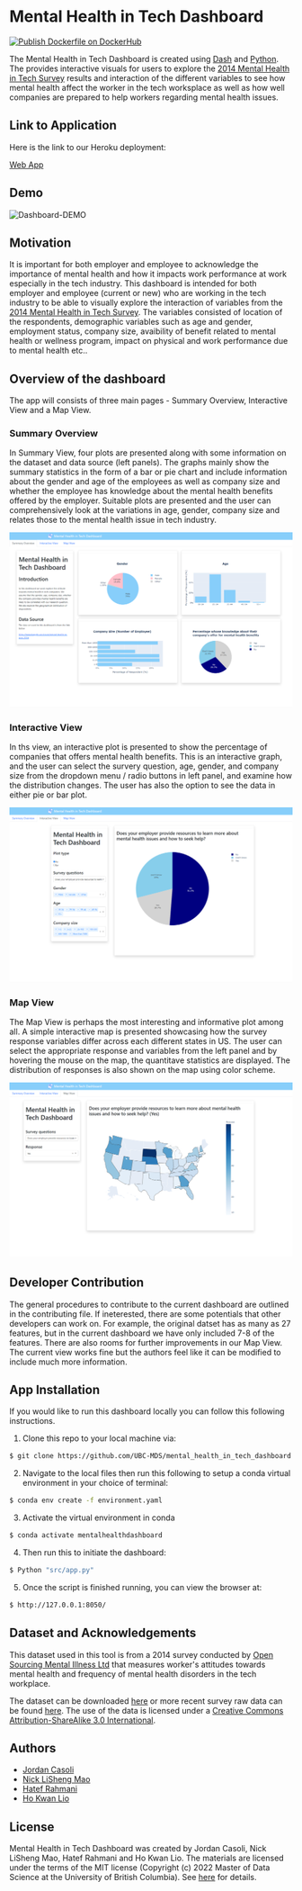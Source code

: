 # Mental Health in Tech Dashboard

[![Publish Dockerfile on DockerHub](https://github.com/UBC-MDS/mental_health_in_tech_dashboard/actions/workflows/publish_docker_image.yml/badge.svg)](https://github.com/UBC-MDS/mental_health_in_tech_dashboard/actions/workflows/publish_docker_image.yml)

The Mental Health in Tech Dashboard is created using [Dash](https://plotly.com/dash/) and [Python](https://www.python.org/). The provides interactive visuals for users to explore the [2014 Mental Health in Tech Survey](https://osmihelp.org/research) results and interaction of the different variables to see how mental health affect the worker in the tech worksplace as well as how well companies are prepared to help workers regarding mental health issues.

Link to Application
------------
Here is the link to our Heroku deployment:

[Web App](https://dsci-532-mental-health-python.herokuapp.com/)

Demo
----
![Dashboard-DEMO](https://github.com/UBC-MDS/mental_health_in_tech_dashboard/blob/main/sketch/Demo.gif)

Motivation
---------
It is important for both employer and employee to acknowledge the importance of mental health and how it impacts work performance at work especially in the tech industry. This dashboard is intended for both employer and employee (current or new) who are working in the tech industry to be able to visually explore the interaction of variables from the [2014 Mental Health in Tech Survey](https://osmihelp.org/research). The variables consisted of location of the respondents, demographic variables such as age and gender, employment status, company size, avaibility of benefit related to mental health or wellness program, impact on physical and work performance due to mental health etc..

Overview of the dashboard
--------
The app will consists of three main pages - Summary Overview, Interactive View and a Map View.

### Summary Overview

In Summary View, four plots are presented along with some information on the dataset and data source (left panels). The graphs mainly show the summary statistics in the form of a bar or pie chart and include information about the gender and age of the employees as well as company size and whether the employee has knowledge about the mental health benefits offered by the employer. Suitable plots are presented and the user can comprehensively look at the variations in age, gender, company size and relates those to the mental health issue in tech industry. 

![Page1](sketch/Tab1.png)

### Interactive View

In ths view, an interactive plot is presented to show the percentage of companies that offers mental health benefits. This is an interactive graph, and the user can select the survery question, age, gender, and company size from the dropdown menu / radio buttons in left panel, and examine how the distribution changes. The user has also the option to see the data in either pie or bar plot. 

![Page2](sketch/Tab2.png)

### Map View

The Map View is perhaps the most interesting and informative plot among all. A simple interactive map is presented showcasing how the survey response variables differ across each different states in US. The user can select the appropriate response and variables from the left panel and by hovering the mouse on the map, the quantitave statistics are displayed. The distribution of responses is also shown on the map using color scheme. 

![Page3](sketch/Tab3.png)

Developer Contribution
-----------
The general procedures to contribute to the current dashboard are outlined in the contributing file. If ineterested, there are some potentials that other developers can work on. For example, the original datset has as many as 27 features, but in the current dashboard we have only included 7-8 of the features. There are also rooms for further improvements in our Map View. The current view works fine but the authors feel like it can be modified to include much more information. 

App Installation
-----------

If you would like to run this dashboard locally you can follow this following instructions.

1. Clone this repo to your local machine via:

```sh
$ git clone https://github.com/UBC-MDS/mental_health_in_tech_dashboard.git
```

2. Navigate to the local files then run this following to setup a conda virtual environment in your choice of terminal:

```sh
$ conda env create -f environment.yaml
```

3. Activate the virtual environment in conda

```sh
$ conda activate mentalhealthdashboard
```

4. Then run this to initiate the dashboard:
```sh
$ Python "src/app.py"
```

5. Once the script is finished running, you can view the browser at:
```sh
$ http://127.0.0.1:8050/
```

Dataset and Acknowledgements
----------------------------
This dataset used in this tool is from a 2014 survey conducted by [Open Sourcing Mental Illness Ltd](https://osmihelp.org/about/about-osmi) that measures worker's attitudes towards mental health and frequency of mental health disorders in the tech workplace.

The dataset can be downloaded [here](https://www.kaggle.com/osmi/mental-health-in-tech-survey) or more recent survey raw data can be found [here](https://osmihelp.org/research).
The use of the data is licensed under a [Creative Commons Attribution-ShareAlike 3.0 International](https://creativecommons.org/licenses/by-sa/3.0/deed.en_US).

Authors
-------

- [Jordan Casoli](https://github.com/jcasoli)
- [Nick LiSheng Mao](https://github.com/nickmao1994)
- [Hatef Rahmani](https://github.com/hatefr)
- [Ho Kwan Lio](https://github.com/stevenlio88)


License
-------
Mental Health in Tech Dashboard was created by Jordan Casoli, Nick LiSheng Mao, Hatef Rahmani and Ho Kwan Lio. The materials are licensed under the terms of the MIT license (Copyright (c) 2022 Master of Data Science at the University of British Columbia). See [here](https://github.com/UBC-MDS/mental_health_in_tech_dashboard/blob/main/LICENSE) for details.

